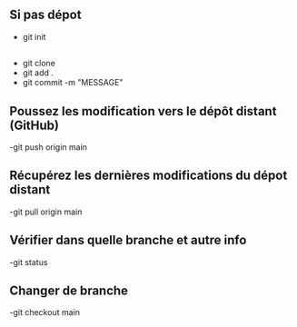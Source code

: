 ## Si pas dépot
- git init
## 
- git clone
- git add .
- git commit -m "MESSAGE"

## Poussez les modification vers le dépôt distant (GitHub)
-git push origin main

## Récupérez les dernières modifications du dépot distant
-git pull origin main

## Vérifier dans quelle branche et autre info
-git status

## Changer de branche 
-git checkout main